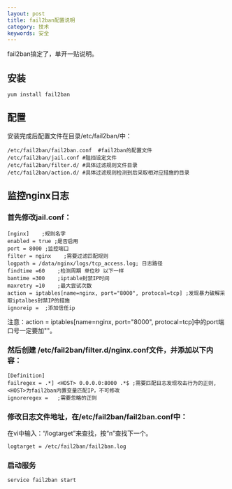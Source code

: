```yaml
---
layout: post
title: fail2ban配置说明
category: 技术
keywords: 安全
---
```


fail2ban搞定了，单开一贴说明。

## 安装

```
yum install fail2ban
```

## 配置

安装完成后配置文件在目录/etc/fail2ban/中：

```
/etc/fail2ban/fail2ban.conf  #fail2ban的配置文件
/etc/fail2ban/jail.conf #阻挡设定文件
/etc/fail2ban/filter.d/ #具体过滤规则文件目录 
/etc/fail2ban/action.d/ #具体过滤规则检测到后采取相对应措施的目录 
```

## 监控nginx日志

### 首先修改jail.conf：

```
[nginx]    ;规则名字
enabled = true ;是否启用
port = 8000 ;监控端口
filter = nginx    ;需要过滤匹配规则
logpath = /data/nginx/logs/tcp_access.log; 日志路径
findtime =60    ;检测周期 单位秒 以下一样
bantime =300    ;iptable封禁IP时间
maxretry =10    ;最大尝试次数
action = iptables[name=nginx, port="8000", protocal=tcp] ;发现暴力破解采取iptalbes封禁IP的措施
ignoreip = 	;添加信任ip
```

注意：action = iptables[name=nginx, port="8000", protocal=tcp]中的port端口号一定要加""。

### 然后创建 /etc/fail2ban/filter.d/nginx.conf文件，并添加以下内容：

```
[Definition]
failregex = .*] <HOST> 0.0.0.0:8000 .*$	;需要匹配日志发现攻击行为的正则,<HOST>为fail2ban内置变量匹配IP，不可修改
ignoreregex =	;需要忽略的正则
```

### 修改日志文件地址，在/etc/fail2ban/fail2ban.conf中：

在vi中输入：“/logtarget”来查找，按“n”查找下一个。

```
logtarget = /etc/fail2ban/fail2ban.log
```

### 启动服务

```
service fail2ban start
```